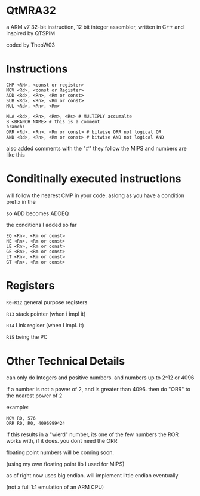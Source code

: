 # QtMRA32

a ARM v7 32-bit instruction, 12 bit integer assembler, written in C++ and inspired by QTSPIM

coded by TheoW03

# Instructions

```
CMP <RN>, <const or register>
MOV <Rd>, <const or Register>
ADD <Rd>, <Rn>, <Rm or const>
SUB <Rd>, <Rn>, <Rm or const>
MUL <Rd>, <Rn>, <Rm>

MLA <Rd>, <Rn>, <Rm>, <Rs> # MULTIPLY accumalte
B <BRANCH_NAME> # this is a comment
branch: 
ORR <Rd>, <Rn>, <Rm or const> # bitwise ORR not logical OR
AND <Rd>, <Rn>, <Rm or const> # bitwise AND not logical AND

```

also added comments with the "#" they follow the MIPS and numbers are like this


# Conditinally executed instructions


will follow the nearest CMP in your code. aslong as you have a condition prefix in the

so ADD becomes ADDEQ 

the conditions I added so far

```
EQ <Rn>, <Rm or const>
NE <Rn>, <Rm or const>
LE <Rn>, <Rm or const>
GE <Rn>, <Rm or const>
LT <Rn>, <Rm or const>
GT <Rn>, <Rm or const>

```


# Registers

``R0-R12`` general purpose registers 

``R13`` stack pointer (when i impl it)

``R14`` Link  regiser (when I impl. it)

``R15`` being the PC

# Other Technical Details

can only do Integers and positive numbers. and numbers up to 2^12 or 4096 

if a number is not a power of 2, and is greater than 4096. then do "ORR" to the nearest power of 2

example: 

```
MOV R0, 576
ORR R0, R0, 4096999424
```


if this results in a "wierd" number, its one of the few numbers the ROR works with, if it does. you dont need the
ORR

floating point numbers will be coming soon.

(using my own floating point lib I used for MIPS)

as of right now uses big endian. will implement little endian eventually

(not a full 1:1 emulation of an ARM CPU)
